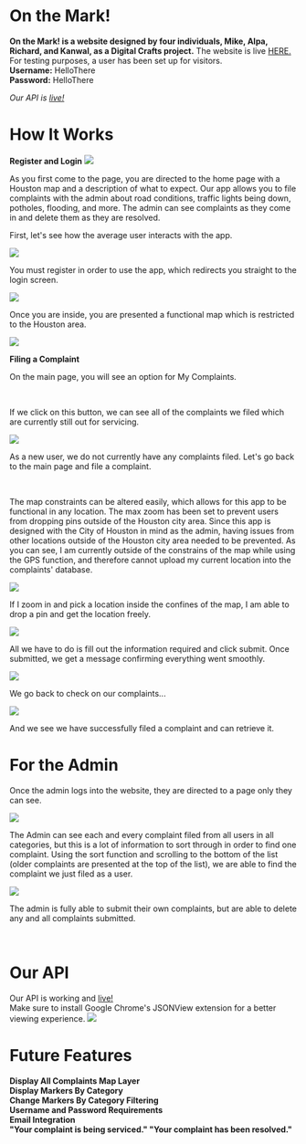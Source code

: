 # On the Mark!
**On the Mark! is a website designed by four individuals, Mike, Alpa, Richard, and Kanwal, as a Digital Crafts project.**
The website is live <a href="https://agile-mesa-12521.herokuapp.com/">HERE.</a> 
<br>
For testing purposes, a user has been set up for visitors.<br>
**Username:** HelloThere <br>
**Password:** HelloThere

*Our API is <a href="https://agile-mesa-12521.herokuapp.com/api">live!</a>*

# How It Works
**Register and Login**
<img src="homepage.png"/>
<p>As you first come to the page, you are directed to the home page with a Houston map and a description of what to expect. Our app allows you to file complaints with the admin about road conditions, traffic lights being down, potholes, flooding, and more. The admin can see complaints as they come in and delete them as they are resolved.</p>

<p>First, let's see how the average user interacts with the app.</p>


<img src="register.png"/>

<p>You must register in order to use the app, which redirects you straight to the login screen.</p>
<img src="login.png"/>

<p>Once you are inside, you are presented a functional map which is restricted to the Houston area. </p>

<img src="mainpage.png"/>

**Filing a Complaint**
<p>On the main page, you will see an option for My Complaints.</p> 
<br>
<p>If we click on this button, we can see all of the complaints we filed which are currently still out for servicing.</p>

<img src="nocomplaints.png"/>
<p>As a new user, we do not currently have any complaints filed. Let's go back to the main page and file a complaint.</p>
<br>
<p>The map constraints can be altered easily, which allows for this app to be functional in any location. The max zoom has been set to prevent users from dropping pins outside of the Houston city area. Since this app is designed with the City of Houston in mind as the admin, having issues from other locations outside of the Houston city area needed to be prevented. As you can see, I am currently outside of the constrains of the map while using the GPS function, and therefore cannot upload my current location into the complaints' database. </p>

<img src="gps.png"/>

<p>If I zoom in and pick a location inside the confines of the map, I am able to drop a pin and get the location freely.</p>

<img src="compaint.png"/>

<p>All we have to do is fill out the information required and click submit. Once submitted, we get a message confirming everything went smoothly.</p>

<img src="successmsg.png"/>

<p>We go back to check on our complaints...</p>

<img src="mycomplaints.png"/>

<p>And we see we have successfully filed a complaint and can retrieve it.</p>

# For the Admin 

<p>Once the admin logs into the website, they are directed to a page only they can see. </p>

<img src="adminall.png"/>

<p>The Admin can see each and every complaint filed from all users in all categories, but this is a lot of information to sort through in order to find one complaint. Using the sort function and scrolling to the bottom of the list (older complaints are presented at the top of the list), we are able to find the complaint we just filed as a user.</p>

<img src="adminsorted.png"/>

<p>The admin is fully able to submit their own complaints, but are able to delete any and all complaints submitted. </p>
<br>

# Our API
Our API is working and <a href="https://agile-mesa-12521.herokuapp.com/api">live!</a> <br>
Make sure to install Google Chrome's JSONView extension for a better viewing experience.
<img src="onthemarkAPI.png"/>

# Future Features 
**Display All Complaints Map Layer** <br>
**Display Markers By Category** <br>
**Change Markers By Category Filtering** <br>
**Username and Password Requirements** <br>
**Email Integration** <br>
**"Your complaint is being serviced." "Your complaint has been resolved."** <br>
